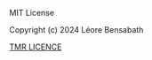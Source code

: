 MIT License

Copyright (c) 2024 Léore Bensabath

<a href="https://github.com/Mathux/TMR/blob/master/LICENSE">TMR LICENCE</a>
